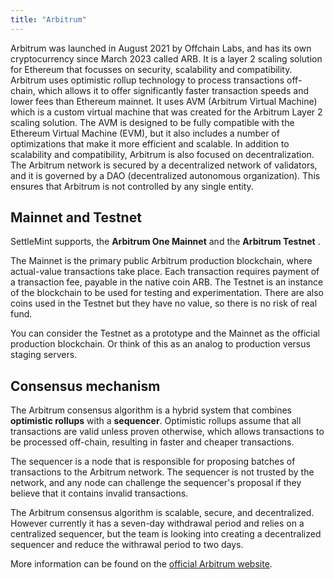 ```yaml
---
title: "Arbitrum"
---
```


Arbitrum was launched in August 2021 by Offchain Labs, and has its own
cryptocurrency since March 2023 called ARB. It is a layer 2 scaling solution for
Ethereum that focusses on security, scalability and compatibility. Arbitrum uses
optimistic rollup technology to process transactions off-chain, which allows it
to offer significantly faster transaction speeds and lower fees than Ethereum
mainnet. It uses AVM (Arbitrum Virtual Machine) which is a custom virtual
machine that was created for the Arbitrum Layer 2 scaling solution. The AVM is
designed to be fully compatible with the Ethereum Virtual Machine (EVM), but it
also includes a number of optimizations that make it more efficient and
scalable. In addition to scalability and compatibility, Arbitrum is also focused
on decentralization. The Arbitrum network is secured by a decentralized network
of validators, and it is governed by a DAO (decentralized autonomous
organization). This ensures that Arbitrum is not controlled by any single
entity.

## Mainnet and Testnet

SettleMint supports, the **Arbitrum One Mainnet** and the **Arbitrum Testnet** .

The Mainnet is the primary public Arbitrum production blockchain, where
actual-value transactions take place. Each transaction requires payment of a
transaction fee, payable in the native coin ARB. The Testnet is an instance of
the blockchain to be used for testing and experimentation. There are also coins
used in the Testnet but they have no value, so there is no risk of real fund.

You can consider the Testnet as a prototype and the Mainnet as the official
production blockchain. Or think of this as an analog to production versus
staging servers.

## Consensus mechanism

The Arbitrum consensus algorithm is a hybrid system that combines **optimistic
rollups** with a **sequencer**. Optimistic rollups assume that all transactions
are valid unless proven otherwise, which allows transactions to be processed
off-chain, resulting in faster and cheaper transactions.

The sequencer is a node that is responsible for proposing batches of
transactions to the Arbitrum network. The sequencer is not trusted by the
network, and any node can challenge the sequencer's proposal if they believe
that it contains invalid transactions.

The Arbitrum consensus algorithm is scalable, secure, and decentralized. However
currently it has a seven-day withdrawal period and relies on a centralized
sequencer, but the team is looking into creating a decentralized sequencer and
reduce the withrawal period to two days.

More information can be found on the
[official Arbitrum website](https://docs.arbitrum.io/intro/).
